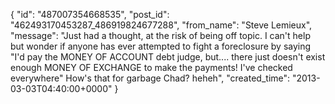  {
   "id": "487007354668535",
   "post_id": "462493170453287_486919824677288",
   "from_name": "Steve Lemieux",
   "message": "Just had a thought, at the risk of being off topic. I can't help but wonder if anyone has ever attempted to fight a foreclosure by saying \"I'd pay the MONEY OF ACCOUNT debt judge, but.... there just doesn't exist enough MONEY OF EXCHANGE to make the payments! I've checked everywhere\" How's that for garbage Chad? heheh",
   "created_time": "2013-03-03T04:40:00+0000"
 }
